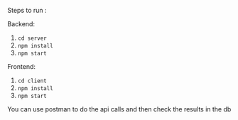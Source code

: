 Steps to run :

Backend:
1. ```cd server```
2. ```npm install```
3. ```npm start```

Frontend:
1. ```cd client```
2. ```npm install```
3. ```npm start```


You can use postman to do the api calls and then check the results in the db